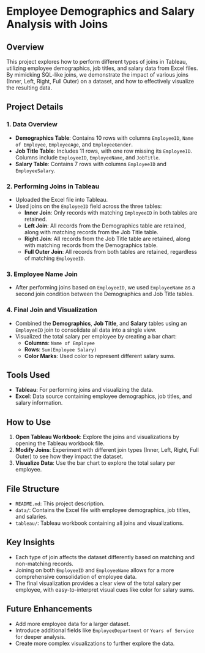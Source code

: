 # Employee Demographics and Salary Analysis with Joins

## Overview
This project explores how to perform different types of joins in Tableau, utilizing employee demographics, job titles, and salary data from Excel files. By mimicking SQL-like joins, we demonstrate the impact of various joins (Inner, Left, Right, Full Outer) on a dataset, and how to effectively visualize the resulting data.

## Project Details

### 1. Data Overview
- **Demographics Table**: Contains 10 rows with columns `EmployeeID`, `Name of Employee`, `EmployeeAge`, and `EmployeeGender`.
- **Job Title Table**: Includes 11 rows, with one row missing its `EmployeeID`. Columns include `EmployeeID`, `EmployeeName`, and `JobTitle`.
- **Salary Table**: Contains 7 rows with columns `EmployeeID` and `EmployeeSalary`.

### 2. Performing Joins in Tableau
- Uploaded the Excel file into Tableau.
- Used joins on the `EmployeeID` field across the three tables:
  - **Inner Join**: Only records with matching `EmployeeID` in both tables are retained.
  - **Left Join**: All records from the Demographics table are retained, along with matching records from the Job Title table.
  - **Right Join**: All records from the Job Title table are retained, along with matching records from the Demographics table.
  - **Full Outer Join**: All records from both tables are retained, regardless of matching `EmployeeID`.

### 3. Employee Name Join
- After performing joins based on `EmployeeID`, we used `EmployeeName` as a second join condition between the Demographics and Job Title tables.

### 4. Final Join and Visualization
- Combined the **Demographics**, **Job Title**, and **Salary** tables using an `EmployeeID` join to consolidate all data into a single view.
- Visualized the total salary per employee by creating a bar chart:
  - **Columns**: `Name of Employee`
  - **Rows**: `Sum(Employee Salary)`
  - **Color Marks**: Used color to represent different salary sums.

## Tools Used
- **Tableau**: For performing joins and visualizing the data.
- **Excel**: Data source containing employee demographics, job titles, and salary information.

## How to Use
1. **Open Tableau Workbook**: Explore the joins and visualizations by opening the Tableau workbook file.
2. **Modify Joins**: Experiment with different join types (Inner, Left, Right, Full Outer) to see how they impact the dataset.
3. **Visualize Data**: Use the bar chart to explore the total salary per employee.

## File Structure
- `README.md`: This project description.
- `data/`: Contains the Excel file with employee demographics, job titles, and salaries.
- `tableau/`: Tableau workbook containing all joins and visualizations.

## Key Insights
- Each type of join affects the dataset differently based on matching and non-matching records.
- Joining on both `EmployeeID` and `EmployeeName` allows for a more comprehensive consolidation of employee data.
- The final visualization provides a clear view of the total salary per employee, with easy-to-interpret visual cues like color for salary sums.

## Future Enhancements
- Add more employee data for a larger dataset.
- Introduce additional fields like `EmployeeDepartment` or `Years of Service` for deeper analysis.
- Create more complex visualizations to further explore the data.
